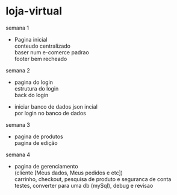 # loja-virtual


semana 1
- Pagina inicial \
  conteudo centralizado \
  baser num e-comerce padrao \
  footer bem recheado

semana 2
- pagina do login \
  estrutura do login \
  back do login
  
- iniciar banco de dados  json incial \
  por login no banco de dados 

semana 3
- pagina de produtos \
  pagina de edição

semana 4
- pagina de gerenciamento \
  (cliente [Meus dados, Meus pedidos e etc]) \
  carrinho, checkout, pesquisa de produto e seguranca de conta \
  testes, converter para uma db (mySql), debug e revisao 
  
